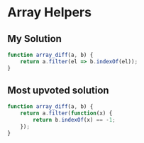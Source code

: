 # Array Helpers

## My Solution

```javascript
function array_diff(a, b) {
    return a.filter(el => b.indexOf(el));
}
```

## Most upvoted solution

```javascript
function array_diff(a, b) {
    return a.filter(function(x) {
        return b.indexOf(x) == -1;
    });
}
```
